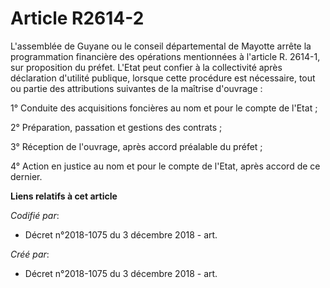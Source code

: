 # Article R2614-2

L'assemblée de Guyane ou le conseil départemental de Mayotte arrête la programmation financière des opérations mentionnées à
l'article R. 2614-1, sur proposition du préfet. L'Etat peut confier à la collectivité après déclaration d'utilité publique,
lorsque cette procédure est nécessaire, tout ou partie des attributions suivantes de la maîtrise d'ouvrage :

1° Conduite des acquisitions foncières au nom et pour le compte de l'Etat ;

2° Préparation, passation et gestions des contrats ;

3° Réception de l'ouvrage, après accord préalable du préfet ;

4° Action en justice au nom et pour le compte de l'Etat, après accord de ce dernier.

**Liens relatifs à cet article**

_Codifié par_:

  - Décret n°2018-1075 du 3 décembre 2018 - art.

_Créé par_:

  - Décret n°2018-1075 du 3 décembre 2018 - art.
